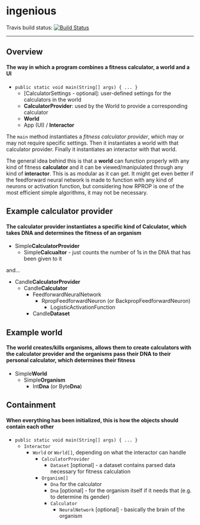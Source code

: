 # ingenious

Travis build status: [![Build Status](https://travis-ci.org/andypyrope/ingenious.svg?branch=master)](https://travis-ci.org/andypyrope/ingenious)

---

## Overview
#### The way in which a program combines a fitness calculator, a world and a UI
- `public static void main(String[] args) { ... }`
    - [CalculatorSettings - optional]: user-defined settings for the calculators in the world
    - **CalculatorProvider**: used by the World to provide a corresponding calculator
    - **World**
    - App (UI) / **Interactor**

The `main` method instantiates a *fitness calculator provider*, which may or may not require specific settings. Then it instantiates a world with that calculator provider. Finally it instantiates an interactor with that world.

The general idea behind this is that a **world** can function properly with any kind of fitness **calculator** and it can be viewed/manipulated through any kind of **interactor**. This is as modular as it can get. It might get even better if the feedforward neural network is made to function with any kind of neurons or activation function, but considering how RPROP is one of the most efficient simple algorithms, it may not be necessary.

## Example calculator provider
#### The calculator provider instantiates a specific kind of Calculator, which takes DNA and determines the fitness of an organism
- Simple**CalculatorProvider**
    - Simple**Calcualtor** - just counts the number of 1s in the DNA that has been given to it

and...
- Candle**CalculatorProvider**
    - Candle**Calculator**
        - FeedforwardNeuralNetwork
            - RpropFeedforwardNeuron (or BackpropFeedforwardNeuron)
                - LogisticActivationFunction
        - Candle**Dataset**


## Example world
#### The world creates/kills organisms, allows them to create calculators with the calculator provider and the organisms pass their DNA to their personal calculator, which determines their fitness
- Simple**World**
    - Simple**Organism**
        - Int**Dna** (or Byte**Dna**)


## Containment
#### When everything has been initialized, this is how the objects should contain each other
- `public static void main(String[] args) { ... }`
    - `Interactor`
        - `World` or `World[]`, depending on what the interactor can handle
            - `CalculatorProvider`
                - `Dataset` [optional] - a dataset contains parsed data necessary for fitness calculation
            - `Organism[]`
                - `Dna` for the calculator
                - `Dna` [optional] - for the organism itself if it needs that (e.g. to determine its gender)
                - `Calculator`
                    - `NeuralNetwork` [optional] - basically the brain of the organism
